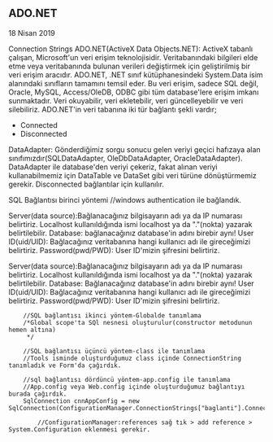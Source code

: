 ## ADO.NET

18 Nisan 2019

Connection Strings
ADO.NET(ActiveX Data Objects.NET): ActiveX tabanlı çalışan, Microsoft'un veri erişim teknolojisidir. Veritabanındaki bilgileri elde etme veya veritabanında bulunan verileri değiştirmek için geliştirilmiş bir veri erişim aracıdır. ADO.NET, .NET sınıf kütüphanesindeki System.Data isim alanındaki sınıfların tamamını temsil eder. Bu veri erişim, sadece SQL değil, Oracle, MySQL, Access/OleDB, ODBC gibi tüm database'lere erişim imkanı sunmaktadır. Veri okuyabilir, veri ekletebilir, veri güncelleyebilir ve veri silebiliriz.
ADO.NET'in veri tabanına iki tür bağlantı şekli vardır;

- Connected
- Disconnected

DataAdapter: Gönderdiğimiz sorgu sonucu gelen veriyi geçici hafızaya alan sınıfımızdır(SQLDataAdapter, OleDbDataAdapter, OracleDataAdapter). DataAdapter ile database'den veriyi çekeriz, fakat alınan veriyi kullanabilmemiz için DataTable ve DataSet gibi veri türüne dönüştürmemiz gerekir. Disconnected bağlantılar için kullanılır.

SQL Bağlantısı birinci yöntemi
//windows authentication ile bağlandık.

Server(data source):Bağlanacağınız bilgisayarın adı ya da IP numarası belirtiriz. Localhost kullanıldığında ismi localhost ya da "."(nokta) yazarak belirtilebilir.
Database: bağlanacağınız database'in adını birebir aynı!
User ID(uid/UID): Bağlacağınız veritabanına hangi kullanıcı adı ile gireceğimizi belirtiriz.
Password(pwd/PWD): User ID'mizin şifresini belirtiriz.

Server(data source):Bağlanacağınız bilgisayarın adı ya da IP numarası belirtiriz. Localhost kullanıldığında ismi localhost ya da "."(nokta) yazarak belirtilebilir.
Database: Bağlanacağınız database'in adını birebir aynı!
User ID(uid/UID): Bağlacağınız veritabanına hangi kullanıcı adı ile gireceğimizi belirtiriz.
Password(pwd/PWD): User ID'mizin şifresini belirtiriz.

        //SQL bağlantısı ikinci yöntem-Globalde tanımlama
        /*Global scope'ta SQl nesnesi oluşturulur(constructor metodunun hemen altına)
         */

        //SQL bağlantısı üçüncü yöntem-class ile tanımlama
        //Tools isminde oluşturduğumuz class içinde ConnectionString tanımladık ve Form'da çağırdık.

        //sql bağlantısı dördüncü yöntem-app.config ile tanımlama
        //App.config veya Web.config içinde oluşturduğumuz bağlantıyı burada çağırdık.
        SqlConnection cnnAppConfig = new SqlConnection(ConfigurationManager.ConnectionStrings["baglanti"].ConnectionString);

            //ConfigurationManager:references sağ tık > add reference > System.Configuration eklenmesi gerekir.
